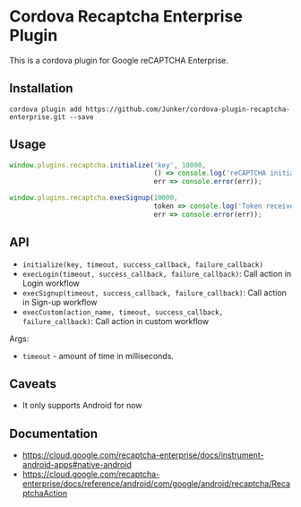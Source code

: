 # Cordova Recaptcha Enterprise Plugin

This is a cordova plugin for Google reCAPTCHA Enterprise.

## Installation
```
cordova plugin add https://github.com/Junker/cordova-plugin-recaptcha-enterprise.git --save
```

## Usage

```javascript
window.plugins.recaptcha.initialize('key', 10000, 
                                    () => console.log('reCAPTCHA initialized!'),
                                    err => console.error(err));

window.plugins.recaptcha.execSignup(10000, 
                                    token => console.log('Token received:'+token), 
                                    err => console.error(err));

```

## API

- `initialize(key, timeout, success_callback, failure_callback)`
- `execLogin(timeout, success_callback, failure_callback)`: Call action in Login workflow
- `execSignup(timeout, success_callback, failure_callback)`: Call action in Sign-up workflow 
- `execCustom(action_name, timeout, success_callback, failure_callback)`: Call action in custom workflow

Args:
- `timeout` - amount of time in milliseconds.

## Caveats

- It only supports Android for now


## Documentation
- https://cloud.google.com/recaptcha-enterprise/docs/instrument-android-apps#native-android
- https://cloud.google.com/recaptcha-enterprise/docs/reference/android/com/google/android/recaptcha/RecaptchaAction
